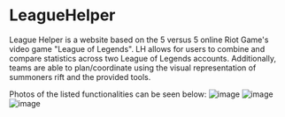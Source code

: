 # LeagueHelper

League Helper is a website based on the 5 versus 5 online Riot Game's video game "League of Legends". LH allows for users to combine and compare statistics across two League of Legends accounts. Additionally, teams are able to plan/coordinate using the visual representation of summoners rift and the provided tools.

Photos of the listed functionalities can be seen below:
![image](https://user-images.githubusercontent.com/65799937/140094459-8a0c6366-a129-4057-9c7e-c13e48ec741b.png)
![image](https://user-images.githubusercontent.com/65799937/140094498-483ef6ec-6725-4982-ac90-6e1bc1f8688a.png)
![image](https://user-images.githubusercontent.com/65799937/140094380-647a9e44-feaf-435e-9eab-5c4f3359bca7.png)
